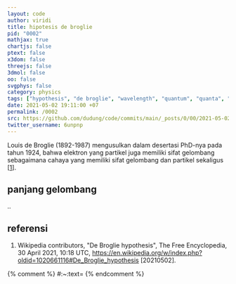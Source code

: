 ```yaml
---
layout: code
author: viridi
title: hipotesis de broglie
pid: "0002"
mathjax: true
chartjs: false
ptext: false
x3dom: false
threejs: false
3dmol: false
oo: false
svgphys: false
category: physics
tags: ["hypothesis", "de broglie", "wavelength", "quantum", "quanta", "light"]
date: 2021-05-02 19:11:00 +07
permalink: /0002
src: https://github.com/dudung/code/commits/main/_posts/0/00/2021-05-02-de-broglie-hypothesis.md
twitter_username: 6unpnp
---
```

Louis de Broglie (1892-1987) mengusulkan dalam desertasi PhD-nya pada tahun 1924, bahwa elektron yang partikel juga memiliki sifat gelombang sebagaimana cahaya yang memiliki sifat gelombang dan partikel sekaligus [[1](#r1)].

## panjang gelombang
..

## referensi
1. <a name="r1"></a>Wikipedia contributors, "De Broglie hypothesis", The Free Encyclopedia, 30 April 2021, 10:18 UTC, <https://en.wikipedia.org/w/index.php?oldid=1020661116#De_Broglie_hypothesis> [20210502].

 
{% comment %}
#:~:text=
{% endcomment %}
